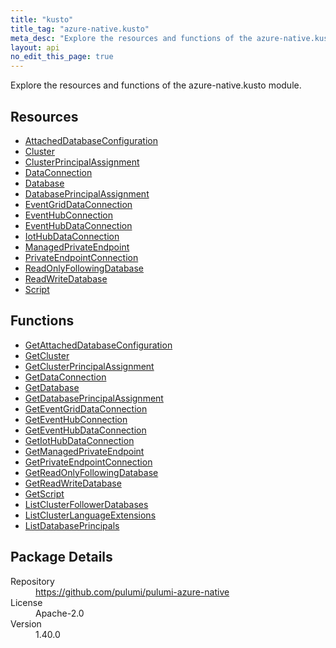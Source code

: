 ```yaml
---
title: "kusto"
title_tag: "azure-native.kusto"
meta_desc: "Explore the resources and functions of the azure-native.kusto module."
layout: api
no_edit_this_page: true
---
```


<!-- WARNING: this file was generated by Pulumi Docs Generator. -->
<!-- Do not edit by hand unless you're certain you know what you are doing! -->

Explore the resources and functions of the azure-native.kusto module.

<h2 id="resources">Resources</h2>
<ul class="api">
    <li><a href="attacheddatabaseconfiguration" title="AttachedDatabaseConfiguration"><span class="api-symbol api-symbol--resource"></span>AttachedDatabaseConfiguration</a></li>
    <li><a href="cluster" title="Cluster"><span class="api-symbol api-symbol--resource"></span>Cluster</a></li>
    <li><a href="clusterprincipalassignment" title="ClusterPrincipalAssignment"><span class="api-symbol api-symbol--resource"></span>ClusterPrincipalAssignment</a></li>
    <li><a href="dataconnection" title="DataConnection"><span class="api-symbol api-symbol--resource"></span>DataConnection</a></li>
    <li><a href="database" title="Database"><span class="api-symbol api-symbol--resource"></span>Database</a></li>
    <li><a href="databaseprincipalassignment" title="DatabasePrincipalAssignment"><span class="api-symbol api-symbol--resource"></span>DatabasePrincipalAssignment</a></li>
    <li><a href="eventgriddataconnection" title="EventGridDataConnection"><span class="api-symbol api-symbol--resource"></span>EventGridDataConnection</a></li>
    <li><a href="eventhubconnection" title="EventHubConnection"><span class="api-symbol api-symbol--resource"></span>EventHubConnection</a></li>
    <li><a href="eventhubdataconnection" title="EventHubDataConnection"><span class="api-symbol api-symbol--resource"></span>EventHubDataConnection</a></li>
    <li><a href="iothubdataconnection" title="IotHubDataConnection"><span class="api-symbol api-symbol--resource"></span>IotHubDataConnection</a></li>
    <li><a href="managedprivateendpoint" title="ManagedPrivateEndpoint"><span class="api-symbol api-symbol--resource"></span>ManagedPrivateEndpoint</a></li>
    <li><a href="privateendpointconnection" title="PrivateEndpointConnection"><span class="api-symbol api-symbol--resource"></span>PrivateEndpointConnection</a></li>
    <li><a href="readonlyfollowingdatabase" title="ReadOnlyFollowingDatabase"><span class="api-symbol api-symbol--resource"></span>ReadOnlyFollowingDatabase</a></li>
    <li><a href="readwritedatabase" title="ReadWriteDatabase"><span class="api-symbol api-symbol--resource"></span>ReadWriteDatabase</a></li>
    <li><a href="script" title="Script"><span class="api-symbol api-symbol--resource"></span>Script</a></li>
</ul>

<h2 id="functions">Functions</h2>
<ul class="api">
    <li><a href="getattacheddatabaseconfiguration" title="GetAttachedDatabaseConfiguration"><span class="api-symbol api-symbol--function"></span>GetAttachedDatabaseConfiguration</a></li>
    <li><a href="getcluster" title="GetCluster"><span class="api-symbol api-symbol--function"></span>GetCluster</a></li>
    <li><a href="getclusterprincipalassignment" title="GetClusterPrincipalAssignment"><span class="api-symbol api-symbol--function"></span>GetClusterPrincipalAssignment</a></li>
    <li><a href="getdataconnection" title="GetDataConnection"><span class="api-symbol api-symbol--function"></span>GetDataConnection</a></li>
    <li><a href="getdatabase" title="GetDatabase"><span class="api-symbol api-symbol--function"></span>GetDatabase</a></li>
    <li><a href="getdatabaseprincipalassignment" title="GetDatabasePrincipalAssignment"><span class="api-symbol api-symbol--function"></span>GetDatabasePrincipalAssignment</a></li>
    <li><a href="geteventgriddataconnection" title="GetEventGridDataConnection"><span class="api-symbol api-symbol--function"></span>GetEventGridDataConnection</a></li>
    <li><a href="geteventhubconnection" title="GetEventHubConnection"><span class="api-symbol api-symbol--function"></span>GetEventHubConnection</a></li>
    <li><a href="geteventhubdataconnection" title="GetEventHubDataConnection"><span class="api-symbol api-symbol--function"></span>GetEventHubDataConnection</a></li>
    <li><a href="getiothubdataconnection" title="GetIotHubDataConnection"><span class="api-symbol api-symbol--function"></span>GetIotHubDataConnection</a></li>
    <li><a href="getmanagedprivateendpoint" title="GetManagedPrivateEndpoint"><span class="api-symbol api-symbol--function"></span>GetManagedPrivateEndpoint</a></li>
    <li><a href="getprivateendpointconnection" title="GetPrivateEndpointConnection"><span class="api-symbol api-symbol--function"></span>GetPrivateEndpointConnection</a></li>
    <li><a href="getreadonlyfollowingdatabase" title="GetReadOnlyFollowingDatabase"><span class="api-symbol api-symbol--function"></span>GetReadOnlyFollowingDatabase</a></li>
    <li><a href="getreadwritedatabase" title="GetReadWriteDatabase"><span class="api-symbol api-symbol--function"></span>GetReadWriteDatabase</a></li>
    <li><a href="getscript" title="GetScript"><span class="api-symbol api-symbol--function"></span>GetScript</a></li>
    <li><a href="listclusterfollowerdatabases" title="ListClusterFollowerDatabases"><span class="api-symbol api-symbol--function"></span>ListClusterFollowerDatabases</a></li>
    <li><a href="listclusterlanguageextensions" title="ListClusterLanguageExtensions"><span class="api-symbol api-symbol--function"></span>ListClusterLanguageExtensions</a></li>
    <li><a href="listdatabaseprincipals" title="ListDatabasePrincipals"><span class="api-symbol api-symbol--function"></span>ListDatabasePrincipals</a></li>
</ul>

<h2 id="package-details">Package Details</h2>
<dl class="package-details">
	<dt>Repository</dt>
	<dd><a href="https://github.com/pulumi/pulumi-azure-native">https://github.com/pulumi/pulumi-azure-native</a></dd>
	<dt>License</dt>
	<dd>Apache-2.0</dd>
	<dt>Version</dt>
	<dd>1.40.0</dd>
</dl>

